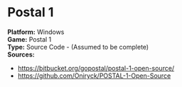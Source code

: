 # Postal 1

**Platform:** Windows  
**Game:** Postal 1  
**Type:** Source Code - (Assumed to be complete)  
**Sources:**  
 - https://bitbucket.org/gopostal/postal-1-open-source/  
 - https://github.com/Oniryck/POSTAL-1-Open-Source  